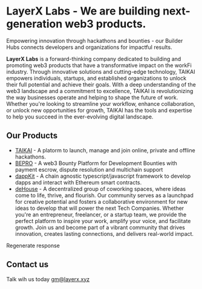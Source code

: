 # LayerX Labs - We are building next-generation web3 products.

Empowering innovation through hackathons and bounties - our Builder Hubs connects developers and organizations for impactful results.

**LayerX Labs**  is a forward-thinking company dedicated to building and promoting web3 products that have a transformative impact on the workFi industry. Through innovative solutions and cutting-edge technology, TAIKAI empowers individuals, startups, and established organizations to unlock their full potential and achieve their goals. With a deep understanding of the web3 landscape and a commitment to excellence, TAIKAI is revolutionizing the way businesses operate and helping to shape the future of work. Whether you're looking to streamline your workflow, enhance collaboration, or unlock new opportunities for growth, TAIKAI has the tools and expertise to help you succeed in the ever-evolving digital landscape.

## Our Products 

* [TAIKAI](https://taikai.network) - A platorm to launch, manage and join online, private and offline hackathons.
* [BEPRO](https://bepro.network) - A web3 Bounty Platform for Development Bounties with payment escrow, dispute resolution and multichain support
* [dappKit](https://dappkit.dev) - A chain agnostic typescript/javascript framework to develop dapps and interact with Ethereum smart contracts.
* [deHouse](https://dehouse.org/) - A decentralized group of coworking spaces, where ideas come to life, thrive, and flourish. Our community serves as a launchpad for creative potential and fosters a collaborative environment for new ideas to develop that will power the next Tech Companies. Whether you're an entrepreneur, freelancer, or a startup team, we provide the perfect platform to inspire your work, amplify your voice, and facilitate growth. Join us and become part of a vibrant community that drives innovation, creates lasting connections, and delivers real-world impact.


Regenerate response


## Contact us 

Talk wih us today <gm@layerx.xyz> 

